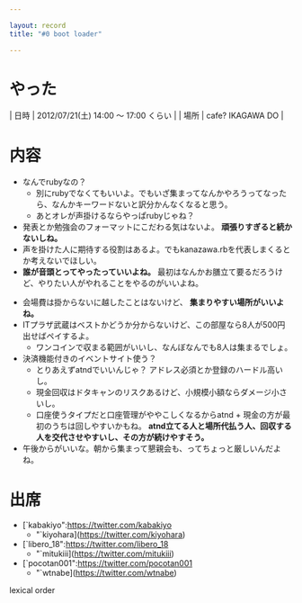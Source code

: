 ```yaml
---

layout: record
title: "#0 boot loader"

---
```


やった
======

| 日時 | 2012/07/21(土) 14:00 〜 17:00 くらい |
| 場所 | cafe? IKAGAWA DO |

内容
====

-   なんでrubyなの？
    -   別にrubyでなくてもいいよ。でもいざ集まってなんかやろうってなったら、なんかキーワードないと訳分かんなくなると思う。
    -   あとオレが声掛けるならやっぱrubyじゃね？
-   発表とか勉強会のフォーマットにこだわる気はないよ。
    **頑張りすぎると続かないしね。**
-   声を掛けた人に期待する役割はあるよ。でもkanazawa.rbを代表しまくるとか考えないでほしい。
-   **誰が音頭とってやったっていいよね。**
    最初はなんかお膳立て要るだろうけど、やりたい人がやれることをやるのがいいよね。

<!-- -->

-   会場費は掛からないに越したことはないけど、
    **集まりやすい場所がいいよね。**
-   ITプラザ武蔵はベストかどうか分からないけど、この部屋なら8人が500円出せばペイするよ。
    -   ワンコインで収まる範囲がいいし、なんぼなんでも8人は集まるでしょ。
-   決済機能付きのイベントサイト使う？
    -   とりあえずatndでいいんじゃ？
        アドレス必須とか登録のハードル高いし。
    -   現金回収はドタキャンのリスクあるけど、小規模小額ならダメージ小さいし。
    -   口座使うタイプだと口座管理がややこしくなるからatnd +
        現金の方が最初のうちは回しやすいかもね。
        **atnd立てる人と場所代払う人、回収する人を交代させやすいし、その方が続けやすそう。**
-   午後からがいいな。朝から集まって懇親会も、ってちょっと厳しいんだよね。

出席
====

-   [`kabakiyo":https://twitter.com/kabakiyo
    * "`kiyohara](https://twitter.com/kiyohara)
-   [`libero_18":https://twitter.com/libero_18
    * "`mitukiii](https://twitter.com/mitukiii)
-   [`pocotan001":https://twitter.com/pocotan001
    * "`wtnabe](https://twitter.com/wtnabe)

lexical order
